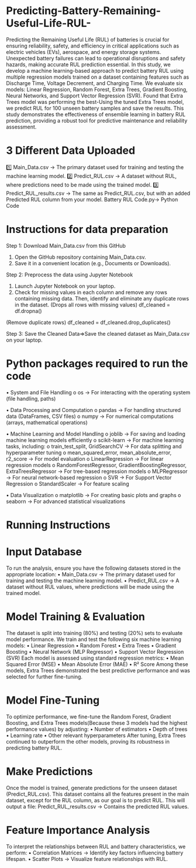 # Predicting-Battery-Remaining-Useful-Life-RUL-
Predicting the Remaining Useful Life (RUL) of batteries is crucial for ensuring reliability, safety, and efficiency in critical applications such as electric vehicles (EVs), aerospace, and energy storage systems. Unexpected battery failures can lead to operational disruptions and safety hazards, making accurate RUL prediction essential. In this study, we develop a machine learning-based approach to predict battery RUL using multiple regression models trained on a dataset containing features such as Discharge Time, Voltage Decrement, and Charging Time. We evaluate six models: Linear Regression, Random Forest, Extra Trees, Gradient Boosting, Neural Networks, and Support Vector Regression (SVR).
Found that Extra Trees model was performing the best-Using the tuned Extra Trees model, we predict RUL for 100 unseen battery samples and save the results. This study demonstrates the effectiveness of ensemble learning in battery RUL prediction, providing a robust tool for predictive maintenance and reliability assessment.


# 3 Different Data Uploaded
1️⃣ Main_Data.csv → The primary dataset used for training and testing the machine learning model.
2️⃣ Predict_RUL.csv → A dataset without RUL, where predictions need to be made using the trained model.
3️⃣ Predict_RUL_results.csv → The same as Predict_RUL.csv, but with an added Predicted RUL column from your model.
Battery RUL Code.py-> Python Code

# Instructions for data preparation
Step 1: Download Main_Data.csv from this GitHub
1.	Open the GitHub repository containing Main_Data.csv.
2.	Save it in a convenient location (e.g., Documents or Downloads).
   
Step 2: Preprocess the data using Jupyter Notebook
1.	Launch Jupyter Notebook on your laptop.
2.	Check for missing values in each column and remove any rows containing missing data. Then, identify and eliminate any duplicate rows in the dataset.
(Drops all rows with missing values)
df_cleaned = df.dropna()  

(Remove duplicate rows)
df_cleaned = df_cleaned.drop_duplicates()

Step 3: Save the Cleaned Data=>Save the cleaned dataset as  Main_Data.csv on your laptop.

# Python packages required to run the code
•	System and File Handling
o	os → For interacting with the operating system (file handling, paths)

•	Data Processing and Computation
o	pandas → For handling structured data (DataFrames, CSV files)
o	numpy → For numerical computations (arrays, mathematical operations)

•	Machine Learning and Model Handling
o	joblib → For saving and loading machine learning models efficiently
o	scikit-learn → For machine learning tasks, including: 
o	train_test_split, GridSearchCV → For data splitting and hyperparameter tuning
o	mean_squared_error, mean_absolute_error, r2_score → For model evaluation
o	LinearRegression → For linear regression models
o	RandomForestRegressor, GradientBoostingRegressor, ExtraTreesRegressor → For tree-based regression models
o	MLPRegressor → For neural network-based regression
o	SVR → For Support Vector Regression
o	StandardScaler → For feature scaling


•	Data Visualization
o	matplotlib → For creating basic plots and graphs
o	seaborn → For advanced statistical visualizations



#  Running Instructions

# Input Database
To run the analysis, ensure you have the following datasets stored in the appropriate location:
•	Main_Data.csv → The primary dataset used for training and testing the machine learning model.
•	Predict_RUL.csv → A dataset without RUL values, where predictions will be made using the trained model.

# Model Training & Evaluation
The dataset is split into training (80%) and testing (20%) sets to evaluate model performance. We train and test the following six machine learning models:
•	Linear Regression
•	Random Forest
•	Extra Trees
•	Gradient Boosting
•	Neural Network (MLP Regressor)
•	Support Vector Regression (SVR)
Each model is assessed using standard regression metrics:
•	Mean Squared Error (MSE)
•	Mean Absolute Error (MAE)
•	R² Score
Among these models, Extra Trees demonstrated the best predictive performance and was selected for further fine-tuning.

# Model Fine-Tuning
To optimize performance, we fine-tune the Random Forest, Gradient Boosting, and Extra Trees models(Because these 3 models had the highest performance values) by adjusting:
•	Number of estimators
•	Depth of trees
•	Learning rate
•	Other relevant hyperparameters
After tuning, Extra Trees continued to outperform the other models, proving its robustness in predicting battery RUL.

# Make Predictions
Once the model is trained, generate predictions for the unseen dataset (Predict_RUL.csv). This dataset contains all the features present in the main dataset, except for the RUL column, as our goal is to predict RUL.
This will output a file:
Predict_RUL_results.csv → Contains the predicted RUL values.

# Feature Importance Analysis
To interpret the relationships between RUL and battery characteristics, we perform:
•	Correlation Matrices → Identify key factors influencing battery lifespan.
•	Scatter Plots → Visualize feature relationships with RUL.














